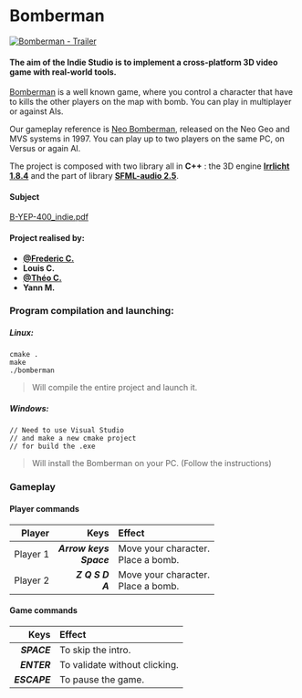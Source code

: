 # Bomberman

[![Bomberman - Trailer](https://imgur.com/YVBB6zT.png)](https://www.youtube.com/watch?v=5d1xmhByLuM "Click to Watch!")

#### The aim of the **Indie Studio** is to implement a cross-platform 3D video game with real-world tools.
[Bomberman](https://en.wikipedia.org/wiki/Bomberman) is a well known game, where you control a character that have to kills the other players on the map with bomb. You can play in multiplayer or against AIs.

Our gameplay reference is [Neo Bomberman](https://en.wikipedia.org/wiki/Neo_Bomberman), released on the Neo Geo and MVS systems in 1997. You can play up to two players on the same PC, on Versus or again AI.

The project is composed with two library all in **C++** : the 3D engine **[Irrlicht 1.8.4](http://irrlicht.sourceforge.net/)** and the part of library **[SFML-audio 2.5](https://www.sfml-dev.org/)**.

#### Subject
  [B-YEP-400_indie.pdf](https://github.com/GreenDjango/bomberman/blob/master/B-YEP-400_indie.pdf)

#### Project realised by:
- **[@Frederic C.](https://github.com/red-gecko27)**
- **Louis C.**
- **[@Théo C.](https://github.com/GreenDjango)**
- **Yann M.**

### Program compilation and launching:
  ##### Linux:
  ```
  cmake .
  make
  ./bomberman
  ```
  > Will compile the entire project and launch it.

   ##### Windows:
  ```
  // Need to use Visual Studio
  // and make a new cmake project
  // for build the .exe
  ```
  >  Will install the Bomberman on your PC. (Follow the instructions)

### Gameplay

#### Player commands
|**Player**|**Keys**|**Effect**|
|---:|---:|:---|
|Player 1|***Arrow keys***<br/>***Space***|Move your character.<br/>Place a bomb.|
|Player 2|***Z Q S D***<br/>***A***|Move your character.<br/>Place a bomb.|

#### Game commands
|**Keys**|**Effect**|
|---:|:---|
|***SPACE***|To skip the intro.|
|***ENTER***|To validate without clicking.|
|***ESCAPE***|To pause the game.|
